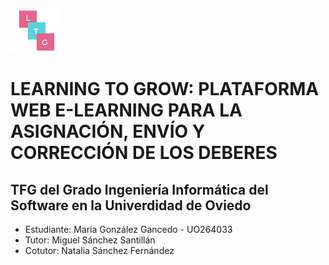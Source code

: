 ![Screenshot](src/main/resources/static/img/logo.png) 
# LEARNING TO GROW: PLATAFORMA WEB E-LEARNING PARA LA ASIGNACIÓN, ENVÍO Y CORRECCIÓN DE LOS DEBERES

## TFG del Grado Ingeniería Informática del Software en la Univerdidad de Oviedo

- Estudiante: María González Gancedo - UO264033
- Tutor: Miguel Sánchez Santillán 
- Cotutor: Natalia Sánchez Fernández
